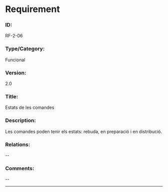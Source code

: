 # Requirement

### ID:
RF-2-06

### Type/Category:
Funcional

### Version:
2.0

### Title:
Estats de les comandes

### Description:
Les comandes poden tenir els estats: rebuda, en preparació i en distribució.

### Relations:
--

### Comments:
--

---